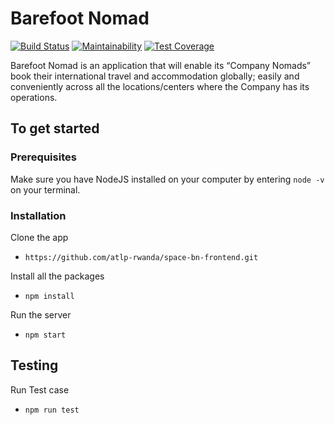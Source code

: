 # Barefoot Nomad

[![Build Status](https://travis-ci.com/atlp-rwanda/space-bn-frontend.svg?token=4Sgyehp7cTzjJk1VXM9q&branch=develop)](https://travis-ci.com/atlp-rwanda/space-bn-frontend)
[![Maintainability](https://api.codeclimate.com/v1/badges/247e7f9b84e190d7c584/maintainability)](https://codeclimate.com/github/atlp-rwanda/space-bn-frontend/maintainability)
[![Test Coverage](https://api.codeclimate.com/v1/badges/247e7f9b84e190d7c584/test_coverage)](https://codeclimate.com/github/atlp-rwanda/space-bn-frontend/test_coverage)


Barefoot Nomad is an application that will enable its “Company Nomads” book their international
travel and accommodation globally; easily and conveniently across all the locations/centers
where the Company has its operations.

## To get started

### Prerequisites

Make sure you have NodeJS installed on your computer by entering  `node -v ` on your terminal.

### Installation

Clone the app
* ```https://github.com/atlp-rwanda/space-bn-frontend.git```

Install all the packages
* ```npm install ```

Run the server
*  ```npm start ```

## Testing
Run Test case
* ```npm run test```
